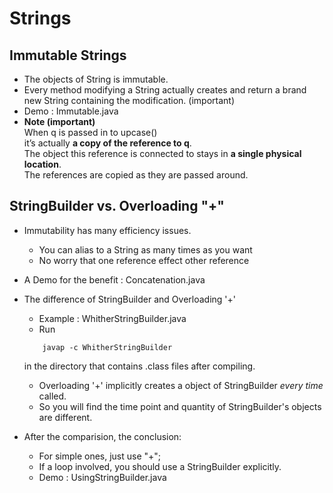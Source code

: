 # Strings

## Immutable Strings

- The objects of String is immutable.
- Every method modifying a String actually creates and return a
    brand new String containing the modification. (important)
- Demo : Immutable.java
- __Note (important)__  
When q is passed in to upcase()  
it’s actually __a copy of the reference to q__.  
The object this reference is connected to stays in 
__a single physical location__.  
The references are copied as they are passed around.

## StringBuilder vs. Overloading "+"

- Immutability has many efficiency issues.
    - You can alias to a String as many times as you want
    - No worry that one reference effect other reference

- A Demo for the benefit : Concatenation.java

- The difference of StringBuilder and Overloading '+'
    - Example : WhitherStringBuilder.java
    - Run 
    ```
        javap -c WhitherStringBuilder
    ```
    in the directory that contains .class files after compiling.
    - Overloading '+' implicitly creates a object of StringBuilder _every time_ called. 
    - So you will find the time point and quantity of StringBuilder's objects are different.

- After the comparision, the conclusion:
    - For simple ones, just use "+";
    - If a loop involved, you should use a StringBuilder explicitly.
    - Demo : UsingStringBuilder.java
